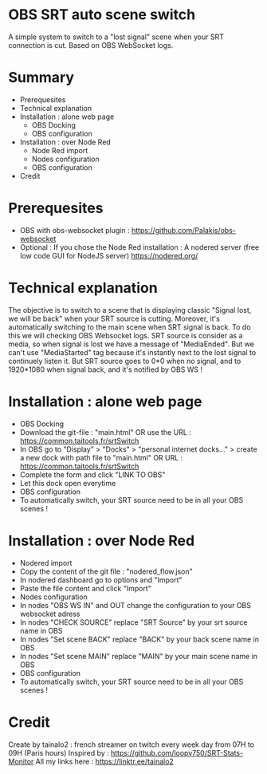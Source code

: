# OBS SRT auto scene switch
A simple system to switch to a "lost signal" scene when your SRT connection is cut. Based on OBS WebSocket logs.

# Summary
  - Prerequesites
  - Technical explanation
  - Installation : alone web page
    - OBS Docking
    - OBS configuration
  - Installation : over Node Red
    - Node Red import
    - Nodes configuration
    - OBS configuration
  - Credit

# Prerequesites
  - OBS with obs-websocket plugin : https://github.com/Palakis/obs-websocket
  - Optional : If you chose the Node Red installation : A nodered server (free low code GUI for NodeJS server) https://nodered.org/

# Technical explanation
  The objective is to switch to a scene that is displaying classic "Signal lost, we will be back" when your SRT source is cutting. Moreover, it's automatically switching to the main scene when SRT signal is back.
  To do this we will checking OBS Websocket logs. SRT source is consider as a media, so when signal is lost we have a message of "MediaEnded". But we can't use "MediaStarted" tag because it's instantly next to the lost signal to continuely listen it. But SRT source goes to 0\*0 when no signal, and to 1920\*1080 when signal back, and it's notified by OBS WS !
  
# Installation : alone web page
  - OBS Docking
   - Download the git-file : "main.html" OR use the URL : https://common.taitools.fr/srtSwitch
   - In OBS go to "Display" > "Docks" > "personal internet docks..." > create a new dock with path file to "main.html" OR URL : https://common.taitools.fr/srtSwitch
   - Complete the form and click "LINK TO OBS"
   - Let this dock open everytime
  - OBS configuration
   - To automatically switch, your SRT source need to be in all your OBS scenes !

# Installation : over Node Red
  - Nodered import
   - Copy the content of the git file : "nodered_flow.json"
   - In nodered dashboard go to options and "Import"
   - Paste the file content and click "Import"
  - Nodes configuration
   - In nodes "OBS WS IN" and OUT change the configuration to your OBS websocket adress
   - In nodes "CHECK SOURCE" replace "SRT Source" by your srt source name in OBS
   - In nodes "Set scene BACK" replace "BACK" by your back scene name in OBS
   - In nodes "Set scene MAIN" replace "MAIN" by your main scene name in OBS
  - OBS configuration
   - To automatically switch, your SRT source need to be in all your OBS scenes !

# Credit
Create by tainalo2 : french streamer on twitch every week day from 07H to 09H (Paris hours)
Inspired by : https://github.com/loopy750/SRT-Stats-Monitor
All my links here : https://linktr.ee/tainalo2
  
